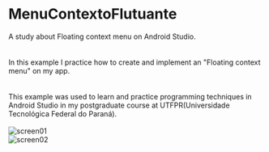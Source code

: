 # MenuContextoFlutuante
A study about Floating context menu on Android Studio.<br>
<br>
<br>
In this example I practice how to create and implement an "Floating context menu" on my app.<br>
<br>
<br>
This example was used to learn and practice programming techniques in Android Studio in my postgraduate course at UTFPR(Universidade Tecnológica Federal do Paraná).<br>
<br>
![screen01](https://user-images.githubusercontent.com/44674556/155571217-6d40266a-6883-492f-b292-390cf98012b8.png)
<br>
![screen02](https://user-images.githubusercontent.com/44674556/155571234-2f0b779d-fe52-4fad-b91b-ca01fd10ee6c.png)
